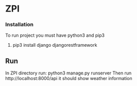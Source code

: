 # ZPI

### Installation
To run project you must have python3 and pip3
1. pip3 install django djangorestframework

## Run
In ZPI directory run:
python3 manage.py runserver
Then run http://localhost:8000/api it should show weather information